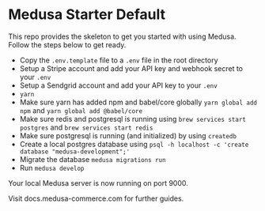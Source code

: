 # Medusa Starter Default

This repo provides the skeleton to get you started with using Medusa. Follow the steps below to get ready.

- Copy the `.env.template` file to a `.env` file in the root directory
- Setup a Stripe account and add your API key and webhook secret to your `.env`
- Setup a Sendgrid account and add your API key to your `.env`
- `yarn`
- Make sure yarn has added npm and babel/core globally `yarn global add npm` and `yarn global add @babel/core`
- Make sure redis and postgresql is running using `brew services start postgres` and `brew services start redis`
- Make sure postgresql is running (and initialized) by using `createdb`
- Create a local postgres database using `psql -h localhost -c 'create database "medusa-development";'`
- Migrate the database `medusa migrations run`
- Run `medusa develop`



Your local Medusa server is now running on port 9000. 

Visit docs.medusa-commerce.com for further guides.

